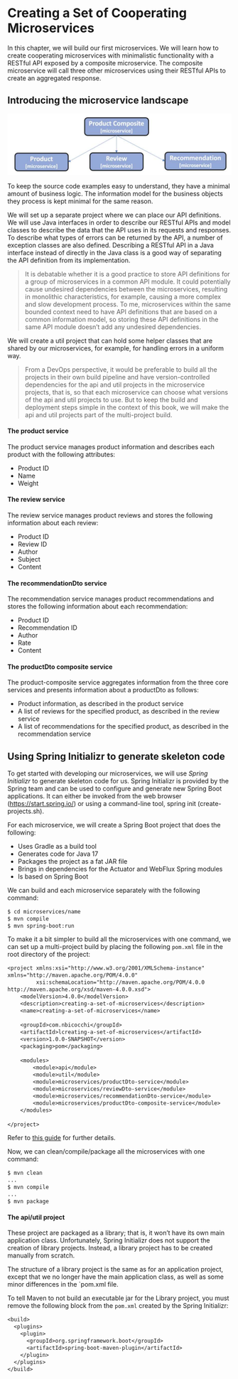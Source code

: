 # Creating a Set of Cooperating Microservices

In this chapter, we will build our first microservices. We will learn how to create cooperating microservices with minimalistic functionality with a RESTful API exposed by a composite microservice. The composite microservice will call three other microservices using their RESTful APIs to create an aggregated response.

## Introducing the microservice landscape

![](images/microservice-landscape.png)

To keep the source code examples easy to understand, they have a minimal amount of business logic. The information model for the business objects they process is kept minimal for the same reason. 

We will set up a separate project where we can place our API definitions. We will use Java interfaces in order to describe our RESTful APIs and model classes to describe the data that the API uses in its requests and responses. To describe what types of errors can be returned by the API, a number of exception classes are also defined. Describing a RESTful API in a Java interface instead of directly in the Java class is a good way of separating the API definition from its implementation.

>It is debatable whether it is a good practice to store API definitions for a group of microservices in a common API module. It could potentially cause undesired dependencies between the microservices, resulting in monolithic characteristics, for example, causing a more complex and slow development process. To me, microservices within the same bounded context need to have API definitions that are based on a common information model, so storing these API definitions in the same API module doesn’t add any undesired dependencies.

We will create a util project that can hold some helper classes that are shared by our microservices, for example, for handling errors in a uniform way.

> From a DevOps perspective, it would be preferable to build all the projects in their own build pipeline and have version-controlled dependencies for the api and util projects in the microservice projects, that is, so that each microservice can choose what versions of the api and util projects to use. But to keep the build and deployment steps simple in the context of this book, we will make the api and util projects part of the multi-project build.

#### The product service
The product service manages product information and describes each product with the following attributes:
* Product ID
* Name
* Weight

#### The review service
The review service manages product reviews and stores the following information about each review:
* Product ID
* Review ID
* Author 
* Subject 
* Content

#### The recommendationDto service
The recommendation service manages product recommendations and stores the following information about each recommendation:
* Product ID
* Recommendation ID
* Author
* Rate
* Content

#### The productDto composite service
The product-composite service aggregates information from the three core services and presents information about a productDto as follows:

* Product information, as described in the product service
* A list of reviews for the specified product, as described in the review service
* A list of recommendations for the specified product, as described in the recommendation service

## Using Spring Initializr to generate skeleton code
To get started with developing our microservices, we will use _Spring Initializr_ to generate skeleton code for us. Spring Initializr is provided by the Spring team and can be used to configure and generate new Spring Boot applications. It can either be invoked from the web browser (https://start.spring.io/) or using a command-line tool, spring init (create-projects.sh). 

For each microservice, we will create a Spring Boot project that does the following:
* Uses Gradle as a build tool
* Generates code for Java 17
* Packages the project as a fat JAR file
* Brings in dependencies for the Actuator and WebFlux Spring modules
* Is based on Spring Boot

We can build and each microservice separately with the following command:

```
$ cd microservices/name
$ mvn compile
$ mvn spring-boot:run
```

To make it a bit simpler to build all the microservices with one command, we can set up a multi-project build by placing the following `pom.xml` file in the root directory of the project:

```
<project xmlns:xsi="http://www.w3.org/2001/XMLSchema-instance" xmlns="http://maven.apache.org/POM/4.0.0"
         xsi:schemaLocation="http://maven.apache.org/POM/4.0.0 http://maven.apache.org/xsd/maven-4.0.0.xsd">
    <modelVersion>4.0.0</modelVersion>
    <description>creating-a-set-of-microservices</description>
    <name>creating-a-set-of-microservices</name>

    <groupId>com.nbicocchi</groupId>
    <artifactId>lcreating-a-set-of-microservices</artifactId>
    <version>1.0.0-SNAPSHOT</version>
    <packaging>pom</packaging>

    <modules>
        <module>api</module>
        <module>util</module>
        <module>microservices/productDto-service</module>
        <module>microservices/reviewDto-service</module>
        <module>microservices/recommendationDto-service</module>
        <module>microservices/productDto-composite-service</module>
    </modules>

</project>
```

Refer to [this guide](https://spring.io/guides/gs/multi-module/) for further details.

Now, we can clean/compile/package all the microservices with one command:

```
$ mvn clean
...
$ mvn compile
...
$ mvn package
``` 

#### The api/util project

These project are packaged as a library; that is, it won’t have its own main application class. Unfortunately, Spring Initializr does not support the creation of library projects. Instead, a library project has to be created manually from scratch.

The structure of a library project is the same as for an application project, except that we no longer have the main application class, as well as some minor differences in the `pom.xml file. 

To tell Maven to not build an executable jar for the Library project, you must remove the following block from the `pom.xml` created by the Spring Initializr:

```
<build>
  <plugins>
    <plugin>
      <groupId>org.springframework.boot</groupId>
      <artifactId>spring-boot-maven-plugin</artifactId>
    </plugin>
  </plugins>
</build>
```





 
